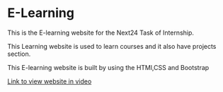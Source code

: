 <h1>E-Learning</h1>
<p>This is the E-learning website for the Next24 Task of Internship.</p>
<p>This Learning website is used to learn courses and it also have projects section.</p>
<p>This E-learning website is built by using the HTMl,CSS and Bootstrap</p>
<a href="https://drive.google.com/file/d/1kMQNNtkvBbryCLEQXabtAaCZyx6g3_ve/view?usp=sharing">Link to view website in video</a>
